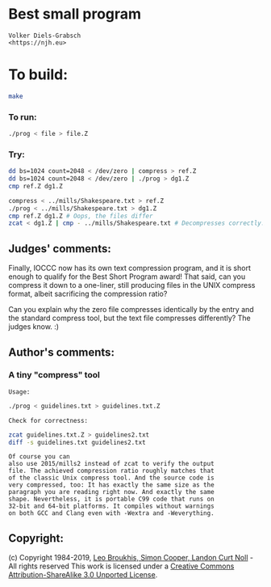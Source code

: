 # Best small program

    Volker Diels-Grabsch  
    <https://njh.eu>  

# To build:

```sh
make
```

### To run:

```sh
./prog < file > file.Z
```

### Try:

```sh
dd bs=1024 count=2048 < /dev/zero | compress > ref.Z
dd bs=1024 count=2048 < /dev/zero | ./prog > dg1.Z
cmp ref.Z dg1.Z

compress < ../mills/Shakespeare.txt > ref.Z
./prog < ../mills/Shakespeare.txt > dg1.Z
cmp ref.Z dg1.Z # Oops, the files differ
zcat < dg1.Z | cmp - ../mills/Shakespeare.txt # Decompresses correctly. What is going on?
```

## Judges' comments:

Finally, IOCCC now has its own text compression program, and it is short
enough to qualify for the Best Short Program award! That said, can you
compress it down to a one-liner, still producing files in the UNIX compress format,
albeit sacrificing the compression ratio?

Can you explain why the zero file compresses identically by the entry and the
standard compress tool, but the text file compresses differently? The judges know. :)

## Author's comments:

### A tiny "compress" tool

`Usage:`

```sh
./prog < guidelines.txt > guidelines.txt.Z
```

`Check for correctness:`

```sh
zcat guidelines.txt.Z > guidelines2.txt
diff -s guidelines.txt guidelines2.txt
```

`Of course you can`  
`also use 2015/mills2 instead of zcat to verify the output`  
`file. The achieved compression ratio roughly matches that`  
`of the classic Unix compress tool. And the source code is`  
`very compressed, too: It has exactly the same size as the`  
`paragraph you are reading right now. And exactly the same`  
`shape. Nevertheless, it is portable C99 code that runs on`  
`32-bit and 64-bit platforms. It compiles without warnings`  
`on both GCC and Clang even with -Wextra and -Weverything.`

## Copyright:

(c) Copyright 1984-2019, [Leo Broukhis, Simon Cooper, Landon Curt Noll][judges] - All rights reserved
This work is licensed under a [Creative Commons Attribution-ShareAlike 3.0 Unported License][cc].

[judges]: http://www.ioccc.org/judges.html
[cc]: http://creativecommons.org/licenses/by-sa/3.0/
